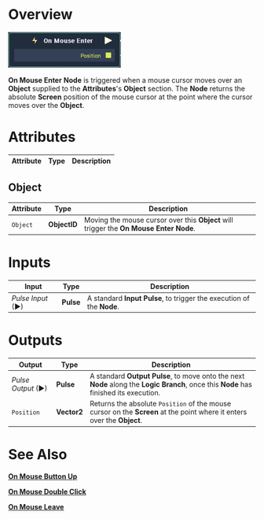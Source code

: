 # Overview

![The On Mouse Enter Node.](../../../.gitbook/assets/toolbox/events/OnMouseEnter.PNG)

**On Mouse Enter** **Node** is triggered when a mouse cursor moves over an **Object** supplied to the **Attributes**'s **Object** section. The **Node** returns the absolute **Screen** position of the mouse cursor at the point where the cursor moves over the **Object**.

# Attributes

|Attribute|Type|Description|
|---|---|---|
## Object
|Attribute|Type|Description|
|---|---|---|
|`Object`|**ObjectID**|Moving the mouse cursor over this **Object** will trigger the **On Mouse Enter** **Node**.|

# Inputs

|Input|Type|Description|
|---|---|---|
|*Pulse Input* (►)|**Pulse**|A standard **Input Pulse**, to trigger the execution of the **Node**.|

# Outputs

|Output|Type|Description|
|---|---|---|
|*Pulse Output* (►)|**Pulse**|A standard **Output Pulse**, to move onto the next **Node** along the **Logic Branch**, once this **Node** has finished its execution.|
|`Position`|**Vector2**|Returns the absolute `Position` of the mouse cursor on the **Screen** at the point where it enters over the **Object**. |

# See Also
[**On Mouse Button Up**](on-mouse-button-up.md)

[**On Mouse Double Click**](on-mouse-double-click.md)

[**On Mouse Leave**](on-mouse-leave.md)
